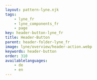 ```yaml
---
layout: pattern-lyne.njk
tags: 
    - lyne_fr
    - lyne_components_fr
    - page
key: header-button-lyne_fr
title: Header-Button
parent: header-folder-lyne_fr
image: lyne/overview/header-action.webp
keywords: header-button
order: 310
availablelanguages: 
    - de
    - en
---
```

